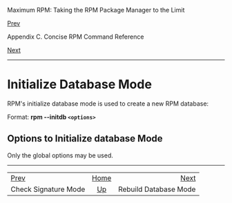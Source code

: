 <div class="NAVHEADER">

Maximum RPM: Taking the RPM Package Manager to the Limit

</div>

[Prev](s1-rpm-commands-check-signature-mode.md)

Appendix C. Concise RPM Command Reference

[Next](s1-rpm-commands-rebuild-database-mode.md)

-----

<div class="sect1">

# <span id="s1-rpm-commands-initialize-database-mode">Initialize Database Mode</span>

RPM's initialize database mode is used to create a new RPM database:

Format: **rpm --initdb `<options>`**

<div class="sect2">

## <span id="s2-rpm-commands-initialize-database-options">Options to Initialize database Mode</span>

Only the global options may be used.

</div>

</div>

<div class="NAVFOOTER">

-----

|                                                   |                            |                                                    |
| :------------------------------------------------ | :------------------------: | -------------------------------------------------: |
| [Prev](s1-rpm-commands-check-signature-mode.md) |     [Home](index.md)     | [Next](s1-rpm-commands-rebuild-database-mode.md) |
| Check Signature Mode                              | [Up](ch-rpm-commands.md) |                              Rebuild Database Mode |

</div>
